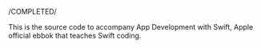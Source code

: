 /COMPLETED/

This is the source code to accompany App Development with Swift, Apple official ebbok that teaches Swift coding.
